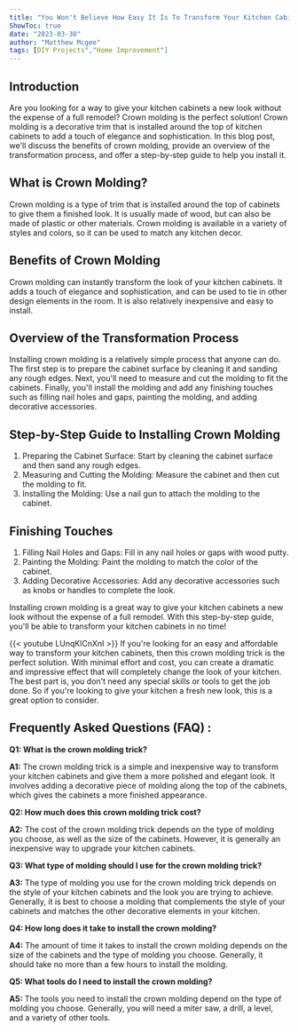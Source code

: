 ```yaml
---
title: "You Won't Believe How Easy It Is To Transform Your Kitchen Cabinets With This Crown Molding Trick!"
ShowToc: true 
date: "2023-03-30"
author: "Matthew Mcgee" 
tags: [DIY Projects","Home Improvement"]
---
```

## Introduction 
Are you looking for a way to give your kitchen cabinets a new look without the expense of a full remodel? Crown molding is the perfect solution! Crown molding is a decorative trim that is installed around the top of kitchen cabinets to add a touch of elegance and sophistication. In this blog post, we'll discuss the benefits of crown molding, provide an overview of the transformation process, and offer a step-by-step guide to help you install it. 

## What is Crown Molding? 
Crown molding is a type of trim that is installed around the top of cabinets to give them a finished look. It is usually made of wood, but can also be made of plastic or other materials. Crown molding is available in a variety of styles and colors, so it can be used to match any kitchen decor. 

## Benefits of Crown Molding 
Crown molding can instantly transform the look of your kitchen cabinets. It adds a touch of elegance and sophistication, and can be used to tie in other design elements in the room. It is also relatively inexpensive and easy to install. 

## Overview of the Transformation Process 
Installing crown molding is a relatively simple process that anyone can do. The first step is to prepare the cabinet surface by cleaning it and sanding any rough edges. Next, you'll need to measure and cut the molding to fit the cabinets. Finally, you'll install the molding and add any finishing touches such as filling nail holes and gaps, painting the molding, and adding decorative accessories. 

## Step-by-Step Guide to Installing Crown Molding 
1. Preparing the Cabinet Surface: Start by cleaning the cabinet surface and then sand any rough edges. 
2. Measuring and Cutting the Molding: Measure the cabinet and then cut the molding to fit. 
3. Installing the Molding: Use a nail gun to attach the molding to the cabinet. 

## Finishing Touches 
1. Filling Nail Holes and Gaps: Fill in any nail holes or gaps with wood putty. 
2. Painting the Molding: Paint the molding to match the color of the cabinet. 
3. Adding Decorative Accessories: Add any decorative accessories such as knobs or handles to complete the look. 

Installing crown molding is a great way to give your kitchen cabinets a new look without the expense of a full remodel. With this step-by-step guide, you'll be able to transform your kitchen cabinets in no time!

{{< youtube LUnqKlCnXnI >}} 
If you're looking for an easy and affordable way to transform your kitchen cabinets, then this crown molding trick is the perfect solution. With minimal effort and cost, you can create a dramatic and impressive effect that will completely change the look of your kitchen. The best part is, you don't need any special skills or tools to get the job done. So if you're looking to give your kitchen a fresh new look, this is a great option to consider.

## Frequently Asked Questions (FAQ) :
**Q1: What is the crown molding trick?**

**A1:** The crown molding trick is a simple and inexpensive way to transform your kitchen cabinets and give them a more polished and elegant look. It involves adding a decorative piece of molding along the top of the cabinets, which gives the cabinets a more finished appearance.

**Q2: How much does this crown molding trick cost?**

**A2:** The cost of the crown molding trick depends on the type of molding you choose, as well as the size of the cabinets. However, it is generally an inexpensive way to upgrade your kitchen cabinets.

**Q3: What type of molding should I use for the crown molding trick?**

**A3:** The type of molding you use for the crown molding trick depends on the style of your kitchen cabinets and the look you are trying to achieve. Generally, it is best to choose a molding that complements the style of your cabinets and matches the other decorative elements in your kitchen.

**Q4: How long does it take to install the crown molding?**

**A4:** The amount of time it takes to install the crown molding depends on the size of the cabinets and the type of molding you choose. Generally, it should take no more than a few hours to install the molding.

**Q5: What tools do I need to install the crown molding?**

**A5:** The tools you need to install the crown molding depend on the type of molding you choose. Generally, you will need a miter saw, a drill, a level, and a variety of other tools.





